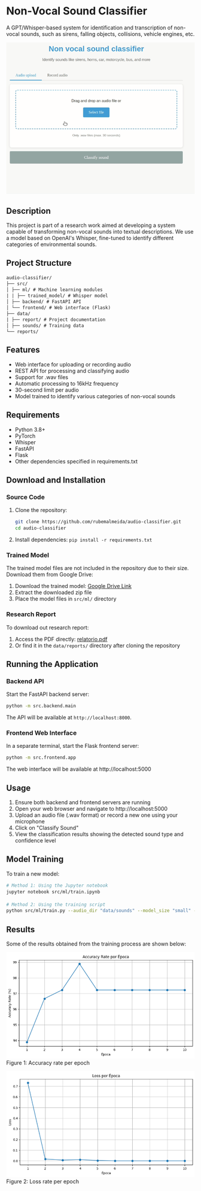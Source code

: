 # Non-Vocal Sound Classifier

A GPT/Whisper-based system for identification and transcription of non-vocal sounds, such as sirens, falling objects, collisions, vehicle engines, etc.

![Web interface](data/reports/figures/demo.gif)

## Description

This project is part of a research work aimed at developing a system capable of transforming non-vocal sounds into textual descriptions. We use a model based on OpenAI's Whisper, fine-tuned to identify different categories of environmental sounds.

## Project Structure


```
audio-classifier/
├── src/
│ ├── ml/ # Machine learning modules
| | ├── trained_model/ # Whisper model
│ ├── backend/ # FastAPI API
│ └── frontend/ # Web interface (Flask)
├── data/
| ├── report/ # Project documentation
│ ├── sounds/ # Training data
└── reports/ 
```

## Features

- Web interface for uploading or recording audio
- REST API for processing and classifying audio
- Support for .wav files
- Automatic processing to 16kHz frequency
- 30-second limit per audio
- Model trained to identify various categories of non-vocal sounds

## Requirements

- Python 3.8+
- PyTorch
- Whisper
- FastAPI
- Flask
- Other dependencies specified in requirements.txt

## Download and Installation

### Source Code
1. Clone the repository:
   ```bash
   git clone https://github.com/rubemalmeida/audio-classifier.git
   cd audio-classifier
   ```
2. Install dependencies: `pip install -r requirements.txt`

### Trained Model

The trained model files are not included in the repository due to their size. Download them from Google Drive:

1. Download the trained model: [Google Drive Link](https://drive.google.com/file/d/1_jUH7RhhlAFckbW28l4_BtzPe5taEgQP/view?usp=drive_link)
2. Extract the downloaded zip file
3. Place the model files in `src/ml/` directory

### Research Report

To download out research report:

1. Access the PDF directly: [relatorio.pdf](https://github.com/rubemalmeida/audio-classifier/blob/main/data/reports/relatorio.pdf)
2. Or find it in the `data/reports/` directory after cloning the repository 

## Running the Application

### Backend API

Start the FastAPI backend server:

```bash
python -m src.backend.main
```
The API will be available at `http://localhost:8000`.

### Frontend Web Interface

In a separate terminal, start the Flask frontend server:

```bash
python -m src.frontend.app
```
The web interface will be available at http://localhost:5000

## Usage

1. Ensure both backend and frontend servers are running
2. Open your web browser and navigate to http://localhost:5000
3. Upload an audio file (.wav format) or record a new one using your microphone
4. Click on "Classify Sound"
5. View the classification results showing the detected sound type and confidence level

## Model Training

To train a new model:

```bash
# Method 1: Using the Jupyter notebook
jupyter notebook src/ml/train.ipynb

# Method 2: Using the training script
python src/ml/train.py --audio_dir "data/sounds" --model_size "small" --epochs 10
```

## Results

Some of the results obtained from the training process are shown below:

![Accuracy rate per epoch](data/reports/figures/fig1.png)
Figure 1: Accuracy rate per epoch

![Loss rate per epoch](data/reports/figures/fig2.png)
Figure 2: Loss rate per epoch
